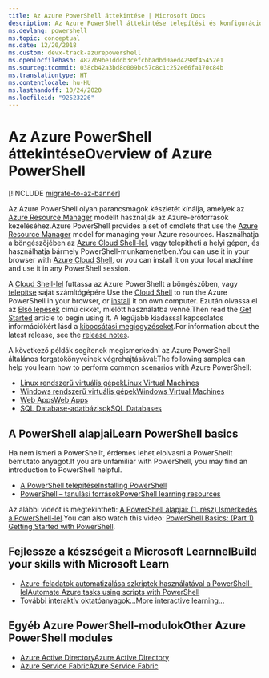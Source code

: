 ```yaml
---
title: Az Azure PowerShell áttekintése | Microsoft Docs
description: Az Azure PowerShell áttekintése telepítési és konfigurációs hivatkozásokkal.
ms.devlang: powershell
ms.topic: conceptual
ms.date: 12/20/2018
ms.custom: devx-track-azurepowershell
ms.openlocfilehash: 4827b9be1dddb3cefcbbadbd0aed4298f45452e1
ms.sourcegitcommit: 038cb42a3bd8c009bc57c8c1c252e66fa170c84b
ms.translationtype: HT
ms.contentlocale: hu-HU
ms.lasthandoff: 10/24/2020
ms.locfileid: "92523226"
---
```

# <a name="overview-of-azure-powershell"></a><span data-ttu-id="8c78a-103">Az Azure PowerShell áttekintése</span><span class="sxs-lookup"><span data-stu-id="8c78a-103">Overview of Azure PowerShell</span></span>

[!INCLUDE [migrate-to-az-banner](../../includes/migrate-to-az-banner.md)]

<span data-ttu-id="8c78a-104">Az Azure PowerShell olyan parancsmagok készletét kínálja, amelyek az [Azure Resource Manager](/azure/azure-resource-manager/resource-group-overview) modellt használják az Azure-erőforrások kezeléséhez.</span><span class="sxs-lookup"><span data-stu-id="8c78a-104">Azure PowerShell provides a set of cmdlets that use the [Azure Resource Manager](/azure/azure-resource-manager/resource-group-overview) model for managing your Azure resources.</span></span> <span data-ttu-id="8c78a-105">Használhatja a böngészőjében az [Azure Cloud Shell-lel](/azure/cloud-shell/overview), vagy telepítheti a helyi gépen, és használhatja bármely PowerShell-munkamenetben.</span><span class="sxs-lookup"><span data-stu-id="8c78a-105">You can use it in your browser with [Azure Cloud Shell](/azure/cloud-shell/overview), or you can install it on your local machine and use it in any PowerShell session.</span></span>

<span data-ttu-id="8c78a-106">A [Cloud Shell-lel](/azure/cloud-shell/overview) futtassa az Azure PowerShellt a böngészőben, vagy [telepítse](install-azurerm-ps.md) saját számítógépére.</span><span class="sxs-lookup"><span data-stu-id="8c78a-106">Use the [Cloud Shell](/azure/cloud-shell/overview) to run the Azure PowerShell in your browser, or [install](install-azurerm-ps.md) it on own computer.</span></span> <span data-ttu-id="8c78a-107">Ezután olvassa el az [Első lépések](get-started-azureps.md) című cikket, mielőtt használatba venné.</span><span class="sxs-lookup"><span data-stu-id="8c78a-107">Then read the [Get Started](get-started-azureps.md) article to begin using it.</span></span> <span data-ttu-id="8c78a-108">A legújabb kiadással kapcsolatos információkért lásd a [kibocsátási megjegyzéseket](release-notes-azureps.md).</span><span class="sxs-lookup"><span data-stu-id="8c78a-108">For information about the latest release, see the [release notes](release-notes-azureps.md).</span></span>

<span data-ttu-id="8c78a-109">A következő példák segítenek megismerkedni az Azure PowerShell általános forgatókönyveinek végrehajtásával:</span><span class="sxs-lookup"><span data-stu-id="8c78a-109">The following samples can help you learn how to perform common scenarios with Azure PowerShell:</span></span>

- [<span data-ttu-id="8c78a-110">Linux rendszerű virtuális gépek</span><span class="sxs-lookup"><span data-stu-id="8c78a-110">Linux Virtual Machines</span></span>](/azure/virtual-machines/linux/powershell-samples?toc=/powershell/azure/toc.json)
- [<span data-ttu-id="8c78a-111">Windows rendszerű virtuális gépek</span><span class="sxs-lookup"><span data-stu-id="8c78a-111">Windows Virtual Machines</span></span>](/azure/virtual-machines/windows/powershell-samples?toc=/powershell/azure/toc.json)
- [<span data-ttu-id="8c78a-112">Web Apps</span><span class="sxs-lookup"><span data-stu-id="8c78a-112">Web Apps</span></span>](/azure/app-service-web/app-service-powershell-samples?toc=/powershell/azure/toc.json)
- [<span data-ttu-id="8c78a-113">SQL Database-adatbázisok</span><span class="sxs-lookup"><span data-stu-id="8c78a-113">SQL Databases</span></span>](/azure/sql-database/sql-database-powershell-samples?toc=/powershell/azure/toc.json)

## <a name="learn-powershell-basics"></a><span data-ttu-id="8c78a-114">A PowerShell alapjai</span><span class="sxs-lookup"><span data-stu-id="8c78a-114">Learn PowerShell basics</span></span>

<span data-ttu-id="8c78a-115">Ha nem ismeri a PowerShellt, érdemes lehet elolvasni a PowerShellt bemutató anyagot.</span><span class="sxs-lookup"><span data-stu-id="8c78a-115">If you are unfamiliar with PowerShell, you may find an introduction to PowerShell helpful.</span></span>

- [<span data-ttu-id="8c78a-116">A PowerShell telepítése</span><span class="sxs-lookup"><span data-stu-id="8c78a-116">Installing PowerShell</span></span>](/powershell/scripting/install/installing-powershell)
- [<span data-ttu-id="8c78a-117">PowerShell – tanulási források</span><span class="sxs-lookup"><span data-stu-id="8c78a-117">PowerShell learning resources</span></span>](/powershell/scripting/learn/more-powershell-learning)

<span data-ttu-id="8c78a-118">Az alábbi videót is megtekintheti: [A PowerShell alapjai: (1. rész) Ismerkedés a PowerShell-lel](https://channel9.msdn.com/Blogs/Taste-of-Premier/PowerShellBasicsPart1).</span><span class="sxs-lookup"><span data-stu-id="8c78a-118">You can also watch this video: [PowerShell Basics: (Part 1) Getting Started with PowerShell](https://channel9.msdn.com/Blogs/Taste-of-Premier/PowerShellBasicsPart1).</span></span>

## <a name="build-your-skills-with-microsoft-learn"></a><span data-ttu-id="8c78a-119">Fejlessze a készségeit a Microsoft Learnnel</span><span class="sxs-lookup"><span data-stu-id="8c78a-119">Build your skills with Microsoft Learn</span></span>

- [<span data-ttu-id="8c78a-120">Azure-feladatok automatizálása szkriptek használatával a PowerShell-lel</span><span class="sxs-lookup"><span data-stu-id="8c78a-120">Automate Azure tasks using scripts with PowerShell</span></span>](/learn/modules/automate-azure-tasks-with-powershell/)
- [<span data-ttu-id="8c78a-121">További interaktív oktatóanyagok...</span><span class="sxs-lookup"><span data-stu-id="8c78a-121">More interactive learning...</span></span>](/learn/browse/?term=powershell)

## <a name="other-azure-powershell-modules"></a><span data-ttu-id="8c78a-122">Egyéb Azure PowerShell-modulok</span><span class="sxs-lookup"><span data-stu-id="8c78a-122">Other Azure PowerShell modules</span></span>

- [<span data-ttu-id="8c78a-123">Azure Active Directory</span><span class="sxs-lookup"><span data-stu-id="8c78a-123">Azure Active Directory</span></span>](/powershell/module/activedirectory/)
- [<span data-ttu-id="8c78a-124">Azure Service Fabric</span><span class="sxs-lookup"><span data-stu-id="8c78a-124">Azure Service Fabric</span></span>](/powershell/module/AzureRM.ServiceFabric/)
